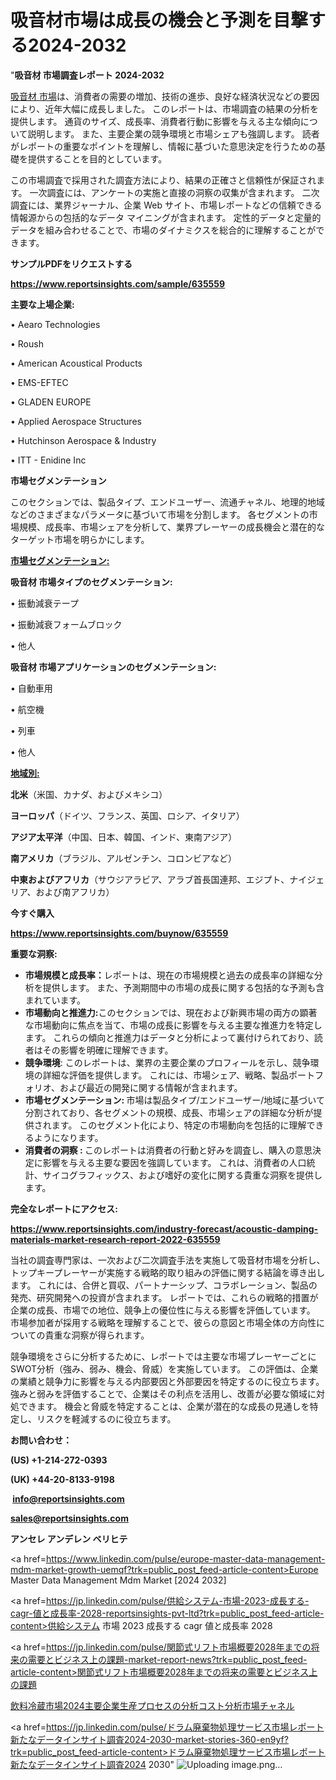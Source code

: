 # 吸音材市場は成長の機会と予測を目撃する2024-2032

"<strong>吸音材 市場調査レポート 2024-2032</strong>

<a href=https://www.reportsinsights.com/sample/635559>吸音材 市場</a>は、消費者の需要の増加、技術の進歩、良好な経済状況などの要因により、近年大幅に成長しました。 このレポートは、市場調査の結果の分析を提供します。 通貨のサイズ、成長率、消費者行動に影響を与える主な傾向について説明します。 また、主要企業の競争環境と市場シェアも強調します。 読者がレポートの重要なポイントを理解し、情報に基づいた意思決定を行うための基礎を提供することを目的としています。

この市場調査で採用された調査方法により、結果の正確さと信頼性が保証されます。 一次調査には、アンケートの実施と直接の洞察の収集が含まれます。 二次調査には、業界ジャーナル、企業 Web サイト、市場レポートなどの信頼できる情報源からの包括的なデータ マイニングが含まれます。 定性的データと定量的データを組み合わせることで、市場のダイナミクスを総合的に理解することができます。

<strong><b>サンプルPDFをリクエストする</b></strong>

<a href=https://www.reportsinsights.com/sample/635559><strong><u>https://www.reportsinsights.com/sample/635559</u></strong></a>

<strong>主要な上場企業:</strong>

• Aearo Technologies

• Roush

• American Acoustical Products

• EMS-EFTEC

• GLADEN EUROPE

• Applied Aerospace Structures

• Hutchinson Aerospace & Industry

• ITT - Enidine Inc

<strong>市場セグメンテーション</strong>

このセクションでは、製品タイプ、エンドユーザー、流通チャネル、地理的地域などのさまざまなパラメータに基づいて市場を分割します。 各セグメントの市場規模、成長率、市場シェアを分析して、業界プレーヤーの成長機会と潜在的なターゲット市場を明らかにします。

<strong><u>市場セグメンテーション</u></strong><strong><u>:</u></strong>

<strong>吸音材 市場タイプのセグメンテーション:</strong>

• 振動減衰テープ

• 振動減衰フォームブロック

• 他人

<strong>吸音材 市場アプリケーションのセグメンテーション:</strong>

• 自動車用

• 航空機

• 列車

• 他人

<strong><u>地域別</u></strong><strong><u>:</u></strong>

<strong>北米</strong>（米国、カナダ、およびメキシコ）

<strong>ヨーロッパ</strong>（ドイツ、フランス、英国、ロシア、イタリア）

<strong>アジア太平洋</strong>（中国、日本、韓国、インド、東南アジア）

<strong>南アメリカ</strong>（ブラジル、アルゼンチン、コロンビアなど）

<strong>中東およびアフリカ</strong>（サウジアラビア、アラブ首長国連邦、エジプト、ナイジェリア、および南アフリカ）

<strong>今すぐ購入</strong>

<a href=https://www.reportsinsights.com/buynow/635559><strong><u>https://www.reportsinsights.com/buynow/635559</u></strong></a>

<strong>重要な洞察:</strong>
<ul>
  <li><strong>市場規模と成長率：</strong>レポートは、現在の市場規模と過去の成長率の詳細な分析を提供します。 また、予測期間中の市場の成長に関する包括的な予測も含まれています。</li>
  <li><strong>市場動向と推進力:</strong>このセクションでは、現在および新興市場の両方の顕著な市場動向に焦点を当て、市場の成長に影響を与える主要な推進力を特定します。 これらの傾向と推進力はデータと分析によって裏付けられており、読者はその影響を明確に理解できます。</li>
  <li><strong>競争環境</strong>: このレポートは、業界の主要企業のプロフィールを示し、競争環境の詳細な評価を提供します。 これには、市場シェア、戦略、製品ポートフォリオ、および最近の開発に関する情報が含まれます。</li>
  <li><strong>市場セグメンテーション: </strong>市場は製品タイプ/エンドユーザー/地域に基づいて分割されており、各セグメントの規模、成長、市場シェアの詳細な分析が提供されます。 このセグメント化により、特定の市場動向を包括的に理解できるようになります。</li>
  <li><strong>消費者の洞察 : </strong>このレポートは消費者の行動と好みを調査し、購入の意思決定に影響を与える主要な要因を強調しています。 これは、消費者の人口統計、サイコグラフィックス、および嗜好の変化に関する貴重な洞察を提供します。</li>
</ul>
<strong>完全なレポートにアクセス:</strong>

<a href=https://www.reportsinsights.com/industry-forecast/acoustic-damping-materials-market-research-report-2022-635559><strong><u><b>https://www.reportsinsights.com/industry-forecast/acoustic-damping-materials-market-research-report-2022-635559</b></u></strong></a>

当社の調査専門家は、一次および二次調査手法を実施して吸音材市場を分析し、トップキープレーヤーが実施する戦略的取り組みの評価に関する結論を導き出します。 これには、合併と買収、パートナーシップ、コラボレーション、製品の発売、研究開発への投資が含まれます。 レポートでは、これらの戦略的措置が企業の成長、市場での地位、競争上の優位性に与える影響を評価しています。 市場参加者が採用する戦略を理解することで、彼らの意図と市場全体の方向性についての貴重な洞察が得られます。

競争環境をさらに分析するために、レポートでは主要な市場プレーヤーごとにSWOT分析（強み、弱み、機会、脅威）を実施しています。 この評価は、企業の業績と競争力に影響を与える内部要因と外部要因を特定するのに役立ちます。 強みと弱みを評価することで、企業はその利点を活用し、改善が必要な領域に対処できます。 機会と脅威を特定することは、企業が潜在的な成長の見通しを特定し、リスクを軽減するのに役立ちます。

<strong>お問い合わせ：</strong>

<strong>(US) +1-214-272-0393</strong>

<strong>(UK) +44-20-8133-9198</strong>

<strong> </strong><a href=info@reportsinsights.com><strong><u>info@reportsinsights.com</u></strong></a>

<a href=sales@reportsinsights.com><strong><u>sales@reportsinsights.com</u></strong></a>

<strong>アンセレ アンデレン ベリヒテ</strong>

<a href=https://www.linkedin.com/pulse/europe-master-data-management-mdm-market-growth-uemqf?trk=public_post_feed-article-content>Europe Master Data Management Mdm Market [2024 2032]</a>

<a href=https://jp.linkedin.com/pulse/供給システム-市場-2023-成長する-cagr-値と成長率-2028-reportsinsights-pvt-ltd?trk=public_post_feed-article-content>供給システム 市場 2023 成長する cagr 値と成長率 2028</a>

<a href=https://jp.linkedin.com/pulse/関節式リフト市場概要2028年までの将来の需要とビジネス上の課題-market-report-news?trk=public_post_feed-article-content>関節式リフト市場概要2028年までの将来の需要とビジネス上の課題</a>

<a href=https://www.linkedin.com/pulse/飲料冷蔵市場2024主要企業生産プロセスの分析コスト分析市場チャネル-healthscope-news-245/>飲料冷蔵市場2024主要企業生産プロセスの分析コスト分析市場チャネル</a>

<a href=https://jp.linkedin.com/pulse/ドラム廃棄物処理サービス市場レポート新たなデータインサイト調査2024-2030-market-stories-360-en9yf?trk=public_post_feed-article-content>ドラム廃棄物処理サービス市場レポート新たなデータインサイト調査2024 2030</a>"
![Uploading image.png…]()
